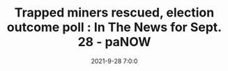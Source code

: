 ---
"title": "Trapped miners rescued, election outcome poll : In The News for Sept. 28 - paNOW"
"date": "2021-9-28 7:0:0"
"feed_name": "GOOGLENEWSMINING"
"feed_website": "https://news.google.com/search?q=mining%2Bincident&hl=en-US&gl=US&ceid=US:en"
"feed_rss": "https://news.google.com/rss/search?q=mining%2Bincident&hl=en-US&gl=US&ceid=US:en"
"link": "https://panow.com/2021/09/28/trapped-miners-rescued-election-outcome-poll-in-the-news-for-sept-28/"
"source": "{'href': 'https://panow.com', 'title': 'paNOW'}"
"file": "_posts/2021-1-1-e858aa4e2e54641f732d827895bc075ad4b46db4.md"
"accident": "0"
"drilling": "0"
"dead": "0"
"injured": "0"
"arrested": "0"
"place": "unknown place"
"where": "unknown site"
"causes": "unknown"
"place_uri": "unknown place"
---
